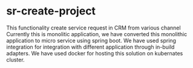 # sr-create-project
This functionality create service request in CRM from various channel
Currently this is monolitic application, we have converted this monolithic application to micro service using spring boot.
We have used spring integration for integration with different application through in-build adapters.
We have used docker for hosting this solution on kubernates cluster.
